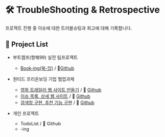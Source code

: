 # 🛠 TroubleShooting & Retrospective

프로젝트 진행 중 이슈에 대한 트러블슈팅과 회고에 대해 기록합니다.

## 📑 Project List

- 부트캠프(항해99) 실전 팀프로젝트

  - [Book-ing(북-잉)]() / 🔗[Github](https://github.com/Book-ing)

- 원티드 프리온보딩 기업 협업과제

  - [영화 트레일러 웹 사이트 만들기]() / 🔗 [Github](https://github.com/wanted-pre-onboarding-fe-6th-team2/pre-onboarding-assignment-week-2-1-team-2.git)
  - [이슈 목록, 상세 웹 사이트]() / 🔗 [Github](https://github.com/wanted-pre-onboarding-fe-6th-team2/pre-onboarding-assignment-week-3-1-team-2.git)
  - [검색창 구현, 추천 기능 구현]() / 🔗 [Github](https://github.com/wanted-pre-onboarding-fe-6th-team2/pre-onboarding-assignment-week-5-1-team-2.git)

- 개인 프로젝트

  - TodoList / 🔗 Github
  - -ing
